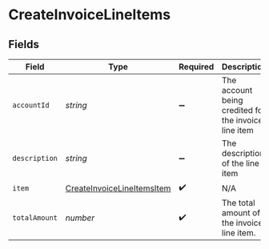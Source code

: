 # CreateInvoiceLineItems


## Fields

| Field                                                                           | Type                                                                            | Required                                                                        | Description                                                                     |
| ------------------------------------------------------------------------------- | ------------------------------------------------------------------------------- | ------------------------------------------------------------------------------- | ------------------------------------------------------------------------------- |
| `accountId`                                                                     | *string*                                                                        | :heavy_minus_sign:                                                              | The account being credited for the invoice line item                            |
| `description`                                                                   | *string*                                                                        | :heavy_minus_sign:                                                              | The description of the line item                                                |
| `item`                                                                          | [CreateInvoiceLineItemsItem](../../models/shared/createinvoicelineitemsitem.md) | :heavy_check_mark:                                                              | N/A                                                                             |
| `totalAmount`                                                                   | *number*                                                                        | :heavy_check_mark:                                                              | The total amount of the invoice line item.                                      |